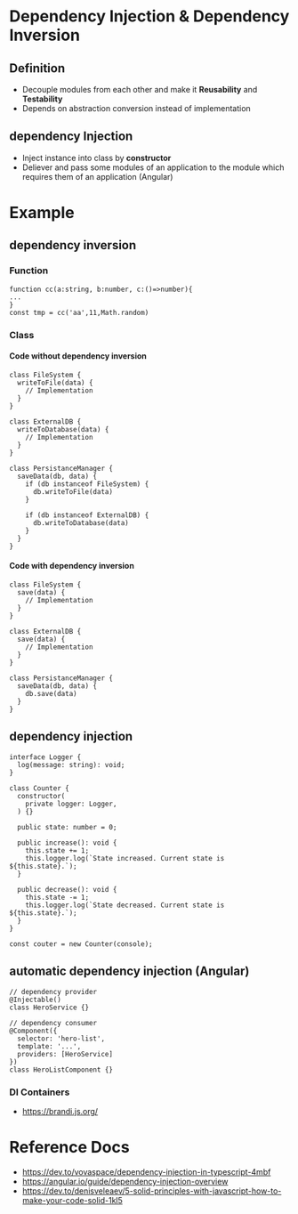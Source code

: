 # Dependency Injection & Dependency Inversion
## Definition
- Decouple modules from each other and make it **Reusability** and **Testability**
- Depends on abstraction conversion instead of implementation
## dependency Injection
- Inject instance into class by **constructor**
- Deliever and pass some modules of an application to the module which requires them of an application (Angular)

# Example
## dependency inversion
### Function
```
function cc(a:string, b:number, c:()=>number){
...
}
const tmp = cc('aa',11,Math.random)
```
### Class
#### Code without dependency inversion
```
class FileSystem {
  writeToFile(data) {
    // Implementation
  }
}

class ExternalDB {
  writeToDatabase(data) {
    // Implementation
  }
}

class PersistanceManager {
  saveData(db, data) {
    if (db instanceof FileSystem) {
      db.writeToFile(data)
    }

    if (db instanceof ExternalDB) {
      db.writeToDatabase(data)
    }
  }
}
```
#### Code with dependency inversion
```
class FileSystem {
  save(data) {
    // Implementation
  }
}

class ExternalDB {
  save(data) {
    // Implementation
  }
}

class PersistanceManager {
  saveData(db, data) {
    db.save(data)
  }
}
```


## dependency injection
```
interface Logger {
  log(message: string): void;
}

class Counter {
  constructor(
    private logger: Logger,
  ) {}

  public state: number = 0;

  public increase(): void {
    this.state += 1;
    this.logger.log(`State increased. Current state is ${this.state}.`);
  }

  public decrease(): void {
    this.state -= 1;
    this.logger.log(`State decreased. Current state is ${this.state}.`);
  }
}

const couter = new Counter(console);
```


## automatic dependency injection  (Angular)
```
// dependency provider
@Injectable()
class HeroService {}
```
```
// dependency consumer
@Component({
  selector: 'hero-list',
  template: '...',
  providers: [HeroService]
})
class HeroListComponent {}
```
### DI Containers
- https://brandi.js.org/

# Reference Docs
- https://dev.to/vovaspace/dependency-injection-in-typescript-4mbf
- https://angular.io/guide/dependency-injection-overview
- https://dev.to/denisveleaev/5-solid-principles-with-javascript-how-to-make-your-code-solid-1kl5
